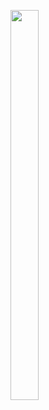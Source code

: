 <p float="center>
          
<img src="https://user-images.githubusercontent.com/113609040/210040596-19a974e5-a1c9-4da7-a54e-a68404ed17e0.png" width=22% height=35%>

<img src="https://user-images.githubusercontent.com/119474574/211246943-1d965678-ae30-4f44-9dc4-da03db8eea3a.png" width=30% height=40%>                                                                                             
</p>
